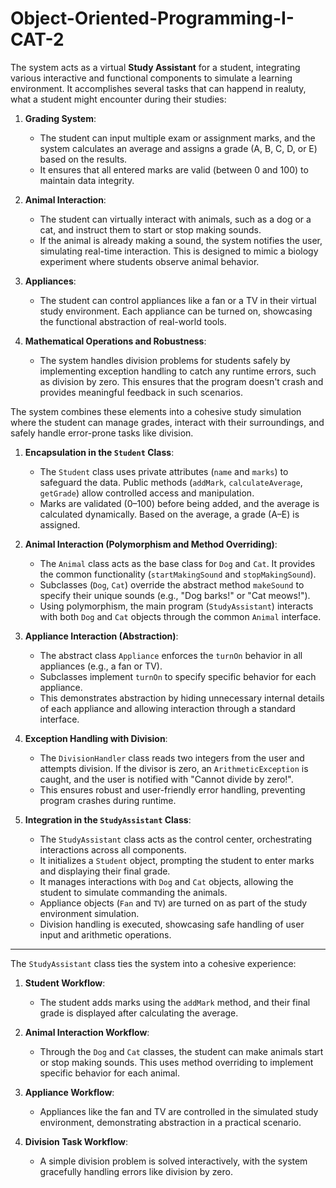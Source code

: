 # Object-Oriented-Programming-I-CAT-2


The system acts as a virtual **Study Assistant** for a student, integrating various interactive and functional components to simulate a learning environment. It accomplishes several tasks that can happend in realuty, what a student might encounter during their studies:

1. **Grading System**:
   - The student can input multiple exam or assignment marks, and the system calculates an average and assigns a grade (A, B, C, D, or E) based on the results.
   - It ensures that all entered marks are valid (between 0 and 100) to maintain data integrity.

2. **Animal Interaction**:
   - The student can virtually interact with animals, such as a dog or a cat, and instruct them to start or stop making sounds.
   - If the animal is already making a sound, the system notifies the user, simulating real-time interaction. This is designed to mimic a biology experiment where students observe animal behavior.

3. **Appliances**:
   - The student can control appliances like a fan or a TV in their virtual study environment. Each appliance can be turned on, showcasing the functional abstraction of real-world tools.

4. **Mathematical Operations and Robustness**:
   - The system handles division problems for students safely by implementing exception handling to catch any runtime errors, such as division by zero. This ensures that the program doesn't crash and provides meaningful feedback in such scenarios.

The system combines these elements into a cohesive study simulation where the student can manage grades, interact with their surroundings, and safely handle error-prone tasks like division.





1. **Encapsulation in the `Student` Class**:
   - The `Student` class uses private attributes (`name` and `marks`) to safeguard the data. Public methods (`addMark`, `calculateAverage`, `getGrade`) allow controlled access and manipulation.
   - Marks are validated (0–100) before being added, and the average is calculated dynamically. Based on the average, a grade (A–E) is assigned.

2. **Animal Interaction (Polymorphism and Method Overriding)**:
   - The `Animal` class acts as the base class for `Dog` and `Cat`. It provides the common functionality (`startMakingSound` and `stopMakingSound`).
   - Subclasses (`Dog`, `Cat`) override the abstract method `makeSound` to specify their unique sounds (e.g., "Dog barks!" or "Cat meows!").
   - Using polymorphism, the main program (`StudyAssistant`) interacts with both `Dog` and `Cat` objects through the common `Animal` interface.

3. **Appliance Interaction (Abstraction)**:
   - The abstract class `Appliance` enforces the `turnOn` behavior in all appliances (e.g., a fan or TV).
   - Subclasses implement `turnOn` to specify specific behavior for each appliance.
   - This demonstrates abstraction by hiding unnecessary internal details of each appliance and allowing interaction through a standard interface.

4. **Exception Handling with Division**:
   - The `DivisionHandler` class reads two integers from the user and attempts division. If the divisor is zero, an `ArithmeticException` is caught, and the user is notified with "Cannot divide by zero!".
   - This ensures robust and user-friendly error handling, preventing program crashes during runtime.

5. **Integration in the `StudyAssistant` Class**:
   - The `StudyAssistant` class acts as the control center, orchestrating interactions across all components.
   - It initializes a `Student` object, prompting the student to enter marks and displaying their final grade.
   - It manages interactions with `Dog` and `Cat` objects, allowing the student to simulate commanding the animals.
   - Appliance objects (`Fan` and `TV`) are turned on as part of the study environment simulation.
   - Division handling is executed, showcasing safe handling of user input and arithmetic operations.

---

The `StudyAssistant` class ties the system into a cohesive experience:
1. **Student Workflow**:
   - The student adds marks using the `addMark` method, and their final grade is displayed after calculating the average.

2. **Animal Interaction Workflow**:
   - Through the `Dog` and `Cat` classes, the student can make animals start or stop making sounds. This uses method overriding to implement specific behavior for each animal.

3. **Appliance Workflow**:
   - Appliances like the fan and TV are controlled in the simulated study environment, demonstrating abstraction in a practical scenario.

4. **Division Task Workflow**:
   - A simple division problem is solved interactively, with the system gracefully handling errors like division by zero.

